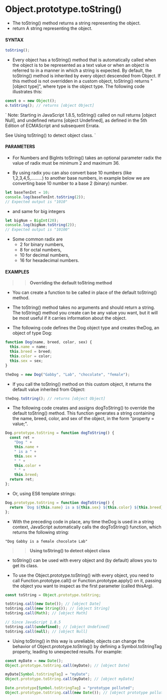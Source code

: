 # Object.prototype.toString()

- The toString() method returns a string representing the object.
- return A string representing the object.

#### **SYNTAX**

```js
toString();
```

- Every object has a toString() method that is automatically called when the object is to be represented as a text value or when an object is referred to in a manner in which a string is expected. By default, the toString() method is inherited by every object descended from Object. If this method is not overridden in a custom object, toString() returns "[object type]", where type is the object type. The following code illustrates this:

```js
const o = new Object();
o.toString(); // returns [object Object]
```

`
Note: Starting in JavaScript 1.8.5, toString() called on null returns [object Null], and undefined returns [object Undefined], as defined in the 5th Edition of ECMAScript and subsequent Errata.

See Using toString() to detect object class.
`

#### **PARAMETERS**

- For Numbers and BigInts toString() takes an optional parameter radix the value of radix must be minimum 2 and maximum 36.

- By using radix you can also convert base 10 numbers (like 1,2,3,4,5,.........) to another base numbers, in example below we are converting base 10 number to a base 2 (binary) number.

```js
let baseTenInt = 10;
console.log(baseTenInt.toString(2));
// Expected output is "1010"
```

- and same for big integers

```js
let bigNum = BigInt(20);
console.log(bigNum.toString(2));
// Expected output is "10100"
```

- Some common radix are
  - 2 for binary numbers,
  - 8 for octal numbers,
  - 10 for decimal numbers,
  - 16 for hexadecimal numbers.

#### **EXAMPLES**

> > **Overriding the default toString method**

- You can create a function to be called in place of the default toString() method.
- The toString() method takes no arguments and should return a string. The toString() method you create can be any value you want, but it will be most useful if it carries information about the object.

- The following code defines the Dog object type and creates theDog, an object of type Dog:

```js
function Dog(name, breed, color, sex) {
  this.name = name;
  this.breed = breed;
  this.color = color;
  this.sex = sex;
}

theDog = new Dog("Gabby", "Lab", "chocolate", "female");
```

- If you call the toString() method on this custom object, it returns the default value inherited from Object:

```js
theDog.toString(); // returns [object Object]
```

- The following code creates and assigns dogToString() to override the default toString() method. This function generates a string containing the name, breed, color, and sex of the object, in the form "property = value;".

```js
Dog.prototype.toString = function dogToString() {
  const ret =
    "Dog " +
    this.name +
    " is a " +
    this.sex +
    " " +
    this.color +
    " " +
    this.breed;
  return ret;
};
```

- Or, using ES6 template strings:

```js
Dog.prototype.toString = function dogToString() {
  return `Dog ${this.name} is a ${this.sex} ${this.color} ${this.breed}`;
};
```

- With the preceding code in place, any time theDog is used in a string context, JavaScript automatically calls the dogToString() function, which returns the following string:

```
"Dog Gabby is a female chocolate Lab"
```

> > **Using toString() to detect object class**

- toString() can be used with every object and (by default) allows you to get its class.

- To use the Object.prototype.toString() with every object, you need to call Function.prototype.call() or Function.prototype.apply() on it, passing the object you want to inspect as the first parameter (called thisArg).

```js
const toString = Object.prototype.toString;

toString.call(new Date()); // [object Date]
toString.call(new String()); // [object String]
toString.call(Math); // [object Math]

// Since JavaScript 1.8.5
toString.call(undefined); // [object Undefined]
toString.call(null); // [object Null]
```

- Using toString() in this way is unreliable; objects can change the behavior of Object.prototype.toString() by defining a Symbol.toStringTag property, leading to unexpected results. For example:

```js
const myDate = new Date();
Object.prototype.toString.call(myDate); // [object Date]

myDate[Symbol.toStringTag] = "myDate";
Object.prototype.toString.call(myDate); // [object myDate]

Date.prototype[Symbol.toStringTag] = "prototype polluted";
Object.prototype.toString.call(new Date()); // [object prototype polluted]
```
